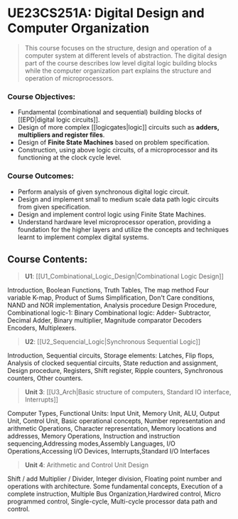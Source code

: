 # UE23CS251A: Digital Design and Computer Organization

> This course focuses on the structure, design and operation of a computer system at different levels of abstraction. The digital design part of the course describes low level digital logic building blocks while the computer organization part explains the structure and operation of microprocessors.

### Course Objectives:

- Fundamental (combinational and sequential) building blocks of [[EPD|digital logic circuits]].
- Design of more complex [[logicgates|logic]] circuits such as **adders, multipliers and register files**.
- Design of **Finite State Machines** based on problem specification.
- Construction, using above logic circuits, of a microprocessor and its functioning at the clock cycle level.

### Course Outcomes:

- Perform analysis of given synchronous digital logic circuit.
- Design and implement small to medium scale data path logic circuits from given specification.
- Design and implement control logic using Finite State Machines.
- Understand hardware level microprocessor operation, providing a foundation for the higher layers and utilize the concepts and techniques learnt to implement complex digital systems.

## Course Contents:

> **U1**: [[U1_Combinational_Logic_Design|Combinational Logic Design]]

Introduction, Boolean Functions, Truth Tables, The map method Four variable K-map, Product of Sums Simplification, Don't Care conditions, NAND and NOR implementation, Analysis procedure Design Procedure, Combinational logic-1: Binary Combinational logic: Adder- Subtractor, Decimal Adder, Binary multiplier, Magnitude comparator Decoders Encoders, Multiplexers.

> **U2**: [[U2_Sequencial_Logic|Synchronous Sequential Logic]]

Introduction, Sequential circuits, Storage elements: Latches, Flip flops, Analysis of clocked sequential circuits, State reduction and assignment, Design procedure, Registers, Shift register, Ripple counters, Synchronous counters, Other counters.

>**Unit 3**: [[U3_Arch|Basic structure of computers, Standard IO interface, Interrupts]]

Computer Types, Functional Units: Input Unit, Memory Unit, ALU, Output Unit, Control Unit, Basic operational concepts, Number representation and arithmetic Operations, Character representation, Memory locations and addresses, Memory Operations, Instruction and instruction sequencing,Addressing modes,Assembly Languages, I/O Operations,Accessing I/O Devices, Interrupts,Standard I/O Interfaces

>**Unit 4**: Arithmetic and Control Unit Design 

Shift / add Multiplier / Divider, Integer division, Floating point number and operations with architecture. Some fundamental concepts, Execution of a complete instruction, Multiple Bus Organization,Hardwired control, Micro programmed control, Single-cycle, Multi-cycle processor data path and control.

